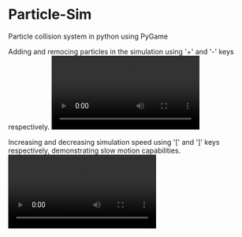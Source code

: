 # Particle-Sim
Particle collision system in python using PyGame


Adding and remocing particles in the simulation using '+' and '-' keys respectively.
![Adding and Removing Particles](Demo/Add%20and%20remove%20particles.mp4 "Changing number of particles")

Increasing and decreasing simulation speed using '[' and ']' keys respectively, demonstrating slow motion capabilities.
![Simulation Speed](Demo/Simulation%20speed.mp4 "Slow motion demo")
